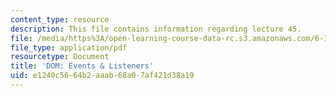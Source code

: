 ```yaml
---
content_type: resource
description: This file contains information regarding lecture 45.
file: /media/https%3A/open-learning-course-data-rc.s3.amazonaws.com/6-170-software-studio-spring-2013/e1240c5664b2aaab68a07af421d38a19_MIT6_170S13_45-dom-list.pdf
file_type: application/pdf
resourcetype: Document
title: 'DOM: Events & Listeners'
uid: e1240c56-64b2-aaab-68a0-7af421d38a19
---
```

